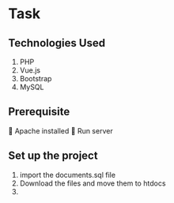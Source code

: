 # Task


<h2> Technologies Used </h2>

1. PHP
2. Vue.js
3. Bootstrap
4. MySQL

<h2> Prerequisite </h2>

:red_circle: Apache installed
:red_circle: Run server



<h2> Set up the project </h2>

1. import the documents.sql file
2. Download the files and move them to htdocs 
3. 
